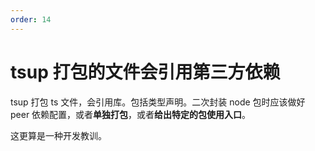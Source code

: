 ```yaml
---
order: 14
---
```


# tsup 打包的文件会引用第三方依赖

tsup 打包 ts 文件，会引用库。包括类型声明。二次封装 node 包时应该做好 peer 依赖配置，或者**单独打包**，或者**给出特定的包使用入口**。

这更算是一种开发教训。
